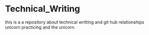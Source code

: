 # Technical_Writing
this is a a repository about technical writting 
and git hub relationships
unicorn
practicing and the unicorn.
